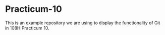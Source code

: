 # Practicum-10
This is an example repository we are using to display the functionality of Git in 108H Practicum 10.
